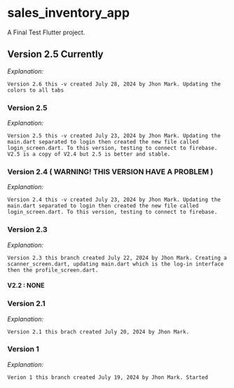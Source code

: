 # sales_inventory_app

A Final Test Flutter project.


## Version 2.5 Currently 

<i>Explanation:</i> 

    Version 2.6 this -v created July 28, 2024 by Jhon Mark. Updating the colors to all tabs

### Version 2.5

<i>Explanation:</i> 

    Version 2.5 this -v created July 23, 2024 by Jhon Mark. Updating the main.dart separated to login then created the new file called login_screen.dart. To this version, testing to connect to firebase. V2.5 is a copy of V2.4 but 2.5 is better and stable. 



### Version 2.4 ( WARNING! THIS VERSION HAVE A PROBLEM ) 
<i>Explanation:</i> 

    Version 2.4 this -v created July 23, 2024 by Jhon Mark. Updating the main.dart separated to login then created the new file called login_screen.dart. To this version, testing to connect to firebase. 



### Version 2.3  
<i>Explanation:</i> 

    Version 2.3 this branch created July 22, 2024 by Jhon Mark. Creating a scanner_screen.dart, updating main.dart which is the log-in interface then the profile_screen.dart. 


#### V2.2 : NONE


### Version 2.1
<i>Explanation:</i> 
    
    Version 2.1 this brach created July 20, 2024 by Jhon Mark. 


### Version 1 
<i>Explanation:</i> 
    
    Verion 1 this branch created July 19, 2024 by Jhon Mark. Started 

